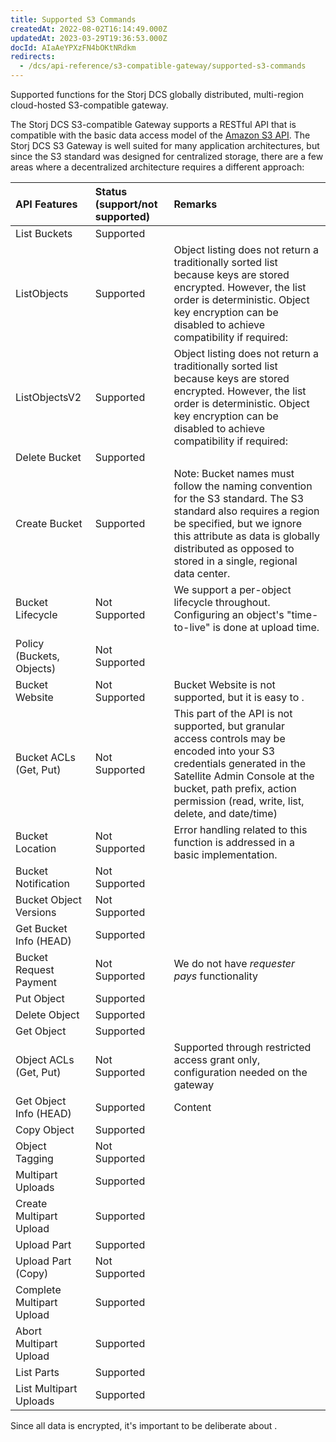 ```yaml
---
title: Supported S3 Commands
createdAt: 2022-08-02T16:14:49.000Z
updatedAt: 2023-03-29T19:36:53.000Z
docId: AIaAeYPXzFN4bOKtNRdkm
redirects:
  - /dcs/api-reference/s3-compatible-gateway/supported-s3-commands
---
```


Supported functions for the Storj DCS globally distributed, multi-region  cloud-hosted S3-compatible gateway.

The Storj DCS S3-compatible Gateway supports a RESTful API that is compatible with the basic data access model of the [Amazon S3 API](http://docs.aws.amazon.com/AmazonS3/latest/API/APIRest.html).‌ The Storj DCS S3 Gateway is well suited for many application architectures, but since the S3 standard was designed for centralized storage, there are a few areas where a decentralized architecture requires a different approach:

| API Features              | **Status (support/not supported)** | **Remarks**                                                                                                                                                                                                                                          |
| :------------------------ | :--------------------------------- | :--------------------------------------------------------------------------------------------------------------------------------------------------------------------------------------------------------------------------------------------------- |
| List Buckets              | Supported                          |                                                                                                                                                                                                                                                      |
| ListObjects               | Supported                          | Object listing does not return a traditionally sorted list because keys are stored encrypted. However, the list order is deterministic. Object key encryption can be disabled to achieve compatibility if required: [](docId\:sSBwV86liLJ--jeWCN1DB) |
| ListObjectsV2             | Supported                          | Object listing does not return a traditionally sorted list because keys are stored encrypted. However, the list order is deterministic. Object key encryption can be disabled to achieve compatibility if required: [](docId\:sSBwV86liLJ--jeWCN1DB) |
| Delete Bucket             | Supported                          | ​                                                                                                                                                                                                                                                    |
| Create Bucket             | Supported                          | ​Note: Bucket names must follow the naming convention for the S3 standard. The S3 standard also requires a region be specified, but we ignore this attribute as data is globally distributed as opposed to stored in a single, regional data center. |
| Bucket Lifecycle          | Not Supported                      | ​We support a per-object lifecycle throughout. Configuring an object's "time-to-live" is done at upload time.                                                                                                                                        |
| Policy (Buckets, Objects) | Not Supported                      | ​                                                                                                                                                                                                                                                    |
| Bucket Website            | Not Supported                      | Bucket Website is not supported, but it is easy to .                                                                                                                                                                                                 |
| Bucket ACLs (Get, Put)    | Not Supported                      | This part of the API is not supported, but granular access controls may be encoded into your S3 credentials generated in the Satellite Admin Console at the bucket, path prefix, action permission (read, write, list, delete, and date/time)        |
| Bucket Location           | Not Supported                      | ​Error handling related to this function is addressed in a basic implementation.                                                                                                                                                                     |
| Bucket Notification       | Not Supported                      | ​                                                                                                                                                                                                                                                    |
| Bucket Object Versions    | Not Supported                      | ​                                                                                                                                                                                                                                                    |
| Get Bucket Info (HEAD)    | Supported                          | ​                                                                                                                                                                                                                                                    |
| Bucket Request Payment    | Not Supported                      | ​We do not have *requester pays* functionality                                                                                                                                                                                                       |
| Put Object                | Supported                          |                                                                                                                                                                                                                                                      |
| Delete Object             | Supported                          | ​                                                                                                                                                                                                                                                    |
| Get Object                | Supported                          | ​                                                                                                                                                                                                                                                    |
| Object ACLs (Get, Put)    | Not Supported                      | Supported through restricted access grant only, configuration needed on the gateway                                                                                                                                                                  |
| Get Object Info (HEAD)    | Supported                          | ​Content                                                                                                                                                                                                                                             |
| Copy Object               | Supported                          |                                                                                                                                                                                                                                                      |
| Object Tagging            | Not Supported                      |                                                                                                                                                                                                                                                      |
| Multipart Uploads         | Supported                          |                                                                                                                                                                                                                                                      |
| Create Multipart Upload   | Supported                          |                                                                                                                                                                                                                                                      |
| Upload Part               | Supported                          |                                                                                                                                                                                                                                                      |
| Upload Part (Copy)        | Not Supported                      |                                                                                                                                                                                                                                                      |
| Complete Multipart Upload | Supported                          |                                                                                                                                                                                                                                                      |
| Abort Multipart Upload    | Supported                          |                                                                                                                                                                                                                                                      |
| List Parts                | Supported                          |                                                                                                                                                                                                                                                      |
| List Multipart Uploads    | Supported                          |                                                                                                                                                                                                                                                      |

Since all data is encrypted, it's important to be deliberate about [](docId\:DUfoyppOZA756jGFgj9qw).

